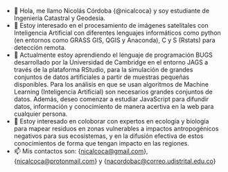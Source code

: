 - 👋 Hola, me llamo Nicolás Córdoba {@nicalcoca} y soy estudiante de Ingeniería Catastral y Geodesia.
- 👀 Estoy interesado en el procesamiento de imágenes satelitales con Inteligencia Artificial con diferentes lenguajes informáticos como python (en entornos como GRASS GIS, QGIS
  y Anaconda), C y S (Rstats) para detección remota.
- 🌱 Actualmente estoy aprendiendo el lenguaje de programación BUGS desarrollado por la Universidad de Cambridge en el entorno JAGS a través de la plataforma RStudio, para la
  simulación de grandes conjuntos de datos artificiales a partir de muestras pequeñas disponibles. Para los análisis en que se usan algoritmos de Machine Learning (Inteligencia
  Artificial) son necesarios grandes conjuntos de datos. Además, deseo comenzar a estudiar JavaScript para difundir datos, información y conocimiento de manera acertiva en la web
  para cualquier persona.
- 💞️ Estoy interesado en coloborar con expertos en ecología y biología para mapear residuos en zonas vulnerables a impactos antropogénicos negativos para sus ecosistemas, y en
  la difusión efectiva de estos conocimientos de forma que tengan impacto en las regiones.
- 📫 Mis contactos son: {nicalcoca@gmail.com}, {nicalcoca@protonmail.com} y {nacordobac@correo.udistrital.edu.co}

<!---
nicalcoca/nicalcoca is a ✨ special ✨ repository because its `README.md` (this file) appears on your GitHub profile.
You can click the Preview link to take a look at your changes.
--->
